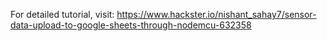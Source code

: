 For detailed tutorial, visit: https://www.hackster.io/nishant_sahay7/sensor-data-upload-to-google-sheets-through-nodemcu-632358

